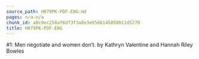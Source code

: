 ```yaml
---
source_path: H079PK-PDF-ENG.md
pages: n/a-n/a
chunk_id: a0c9ec256af6df3f3a8e3e0566145858011d5270
title: H079PK-PDF-ENG
---
```

#1: Men negotiate and women don’t. by Kathryn Valentine and Hannah Riley Bowles
